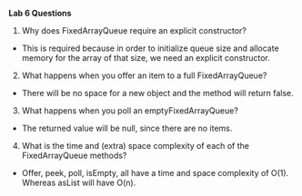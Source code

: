﻿**Lab 6 Questions**

  

1.  Why does FixedArrayQueue require an explicit constructor?

  

- This is required because in order to initialize queue size and allocate memory for the array of that size, we need an explicit constructor.

  
2.  What happens when you offer an item to a full FixedArrayQueue?


- There will be no space for a new object and the method will return false. 


3.  What happens when you poll an emptyFixedArrayQueue?


- The returned value will be null, since there are no items.

  

4. What is the time and (extra) space complexity of each of the FixedArrayQueue methods?

  

- Offer, peek, poll, isEmpty, all have a time and space complexity of O(1). Whereas asList will have O(n).
